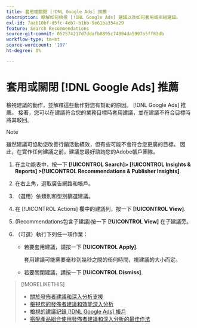 ```yaml
---
title: 套用或關閉 [!DNL Google Ads] 推薦
description: 瞭解如何檢視 [!DNL Google Ads] 建議以及如何套用或拒絕建議。
exl-id: 7aab10bf-d5fc-4eb7-b1bb-9e61ba354a29
feature: Search Recommendations
source-git-commit: 052574217d7ddafb8895c74094da5997b5ff83db
workflow-type: tm+mt
source-wordcount: '197'
ht-degree: 0%

---
```


# 套用或關閉 [!DNL Google Ads] 推薦

檢視建議的動作，並解釋這些動作對您有幫助的原因。 [!DNL Google Ads] 推薦。 接著，您可以在建議符合您的業務目標時套用建議，並在建議不符合目標時將其駁回。

>[!NOTE]
>
>雖然建議可協助您改善行銷活動績效，但有些可能不會符合您更廣的目標。 因此，在實作任何建議之前，建議您最好諮詢您的Adobe帳戶團隊。

1. 在主功能表中，按一下 **[!UICONTROL Search]> [!UICONTROL Insights & Reports] >[!UICONTROL Recommendations & Publisher Insights]**.

1. 在右上角，選取廣告網路和帳戶。

1. （選用）依類別和型別篩選建議。

1. 在 [!UICONTROL Actions] 欄中的建議列，按一下 **[!UICONTROL View]**.

1. (Recommendations包含子建議)按一下 **[!UICONTROL View]** 在子建議旁。

1. （可選）執行下列任一項作業：

   * 若要套用建議，請按一下 **[!UICONTROL Apply]**.

     套用建議可能需要毫秒到幾秒之間的任何時間，視建議的大小而定。

   * 若要關閉建議，請按一下 **[!UICONTROL Dismiss]**.

>[!MORELIKETHIS]
>
>* [關於發佈者建議和深入分析支援](recommendation-support.md)
>* [檢視您的發佈者建議和效能深入分析](recommendation-view.md)
>* [檢視的建議記錄 [!DNL Google Ads] 帳戶](google-recommendation-view-log.md)
>* [搭配產品組合使用發佈者建議和深入分析的最佳作法](recommendation-best-practices.md)
